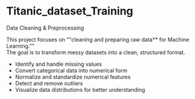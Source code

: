 # Titanic_dataset_Training


Data Cleaning & Preprocessing

This project focuses on ""cleaning and preparing raw data** for Machine Learning.""  
The goal is to transform messy datasets into a clean, structured format.

- Identify and handle missing values  
- Convert categorical data into numerical form  
- Normalize and standardize numerical features  
- Detect and remove outliers  
- Visualize data distributions for better understanding  
